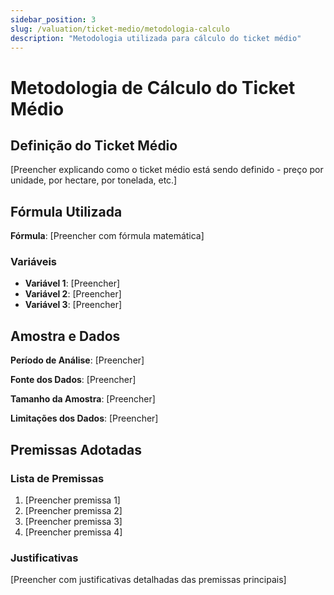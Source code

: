 ```yaml
---
sidebar_position: 3
slug: /valuation/ticket-medio/metodologia-calculo
description: "Metodologia utilizada para cálculo do ticket médio"
---
```


# Metodologia de Cálculo do Ticket Médio

## Definição do Ticket Médio

[Preencher explicando como o ticket médio está sendo definido - preço por unidade, por hectare, por tonelada, etc.]

## Fórmula Utilizada

**Fórmula**: [Preencher com fórmula matemática]

### Variáveis

- **Variável 1**: [Preencher]
- **Variável 2**: [Preencher]
- **Variável 3**: [Preencher]

## Amostra e Dados

**Período de Análise**: [Preencher]

**Fonte dos Dados**: [Preencher]

**Tamanho da Amostra**: [Preencher]

**Limitações dos Dados**: [Preencher]

## Premissas Adotadas

### Lista de Premissas

1. [Preencher premissa 1]
2. [Preencher premissa 2]
3. [Preencher premissa 3]
4. [Preencher premissa 4]

### Justificativas

[Preencher com justificativas detalhadas das premissas principais]
